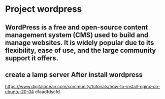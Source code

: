 # Project wordpress
## WordPress is a free and open-source content management system (CMS) used to build and manage websites. It is widely popular due to its flexibility, ease of use, and the large community support it offers.
## create a lamp server After install wordpress
https://www.digitalocean.com/community/tutorials/how-to-install-nginx-on-ubuntu-20-04
dfaadfdscfd
